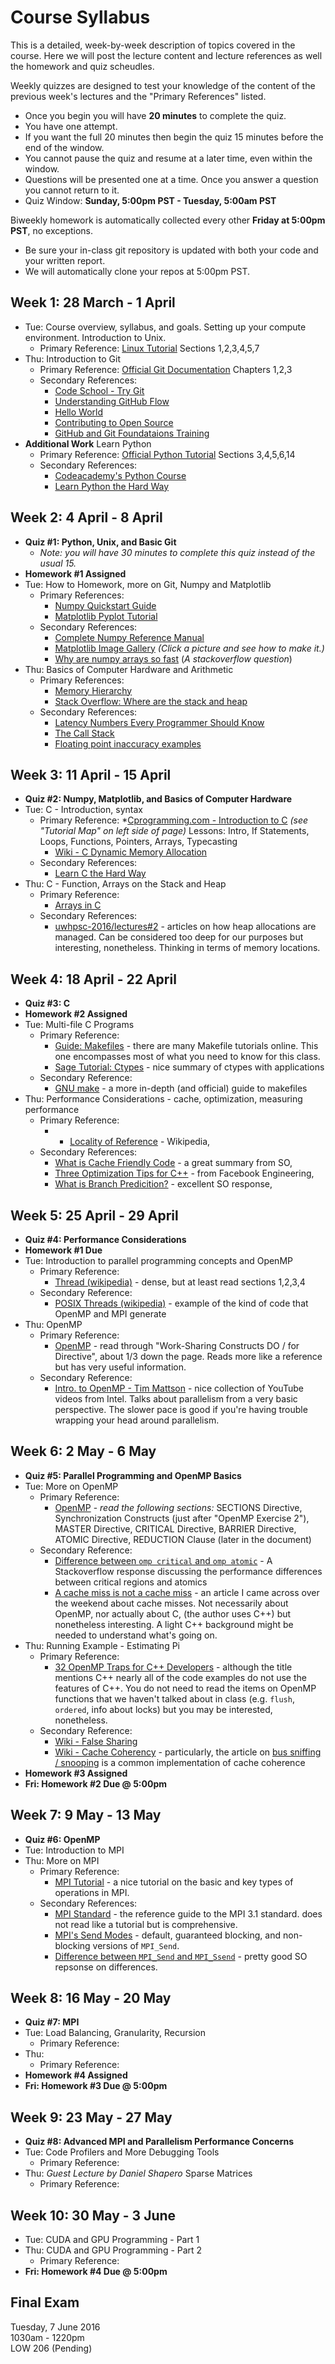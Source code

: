 # Course Syllabus

This is a detailed, week-by-week description of topics covered in the course. Here we will post the lecture content and lecture references as well the homework and quiz scheudles.

Weekly quizzes are designed to test your knowledge of the content of the previous week's lectures and the "Primary References" listed.

* Once you begin you will have **20 minutes** to complete the quiz.
* You have one attempt.
* If you want the full 20 minutes then begin the quiz 15 minutes before the end of the window.
* You cannot pause the quiz and resume at a later time, even within the window.
* Questions will be presented one at a time. Once you answer a question you cannot return to it.
* Quiz Window: **Sunday, 5:00pm PST - Tuesday, 5:00am PST**

Biweekly homework is automatically collected every other **Friday at 5:00pm PST**, no exceptions.
* Be sure your in-class git repository is updated with both your code and your written report.
* We will automatically clone your repos at 5:00pm PST.

## Week 1: 28 March - 1 April

* Tue: Course overview, syllabus, and goals. Setting up your compute environment. Introduction to Unix.
  * Primary Reference: [Linux Tutorial](http://ryanstutorials.net/linuxtutorial/) Sections 1,2,3,4,5,7
* Thu: Introduction to Git
  * Primary Reference: [Official Git Documentation](https://git-scm.com/doc) Chapters 1,2,3
  * Secondary References:
    * [Code School - Try Git](https://try.github.io/levels/1/challenges/1)
    * [Understanding GitHub Flow](https://guides.github.com/introduction/flow/)
    * [Hello World](https://guides.github.com/activities/hello-world/)
    * [Contributing to Open Source](https://guides.github.com/activities/contributing-to-open-source/)
    * [GitHub and Git Foundataions Training](https://www.youtube.com/playlist?list=PLg7s6cbtAD15G8lNyoaYDuKZSKyJrgwB-)
* **Additional Work** Learn Python
  * Primary Reference: [Official Python Tutorial](https://docs.python.org/2.7/tutorial/index.html) Sections 3,4,5,6,14
  * Secondary References:
    * [Codeacademy's Python Course](https://www.codecademy.com/learn/python)
    * [Learn Python the Hard Way](http://learnpythonthehardway.org/book/)

## Week 2: 4 April - 8 April

* **Quiz #1: Python, Unix, and Basic Git**
  * *Note: you will have 30 minutes to complete this quiz instead of the usual 15.*
* **Homework #1 Assigned**
* Tue: How to Homework, more on Git, Numpy and Matplotlib
  * Primary References:
    * [Numpy Quickstart Guide](https://docs.scipy.org/doc/numpy-dev/user/quickstart.html)
    * [Matplotlib Pyplot Tutorial](http://matplotlib.org/users/pyplot_tutorial.html)
  * Secondary References:
    * [Complete Numpy Reference Manual](http://docs.scipy.org/doc/numpy/reference/)
    * [Matplotlib Image Gallery](http://matplotlib.org/gallery.html) *(Click a picture and see how to make it.)*
    * [Why are numpy arrays so fast](http://stackoverflow.com/questions/8385602/why-are-numpy-arrays-so-fast) (*A stackoverflow question*)
* Thu: Basics of Computer Hardware and Arithmetic
  * Primary References:
    * [Memory Hierarchy](https://en.wikipedia.org/wiki/Memory_hierarchy)
    * [Stack Overflow: Where are the stack and heap](http://stackoverflow.com/questions/79923/what-and-where-are-the-stack-and-heap)
  * Secondary References:
    * [Latency Numbers Every Programmer Should Know](https://gist.github.com/jboner/2841832)
    * [The Call Stack](https://en.wikipedia.org/wiki/Call_stack)
    * [Floating point inaccuracy examples](http://stackoverflow.com/questions/2100490/floating-point-inaccuracy-examples)

## Week 3: 11 April - 15 April

* **Quiz #2: Numpy, Matplotlib, and Basics of Computer Hardware**
* Tue: C - Introduction, syntax
  * Primary Reference:
    *[Cprogramming.com - Introduction to C](http://www.cprogramming.com/tutorial/c/lesson1.html) *(see "Tutorial Map" on left side of page)* Lessons: Intro, If Statements, Loops, Functions, Pointers, Arrays, Typecasting
    * [Wiki - C Dynamic Memory Allocation](https://en.wikipedia.org/wiki/C_dynamic_memory_allocation)
  * Secondary References:
    * [Learn C the Hard Way](http://c.learncodethehardway.org/book/)
* Thu: C - Function, Arrays on the Stack and Heap
  * Primary Reference:
    * [Arrays in C](https://www.cs.swarthmore.edu/~newhall/unixhelp/C_arrays.html)
  * Secondary References:
    * [uwhpsc-2016/lectures#2](https://github.com/uwhpsc-2016/lectures/issues/2) - articles on how heap allocations are managed. Can be considered too deep for our purposes but interesting, nonetheless. Thinking in terms of memory locations.

## Week 4: 18 April - 22 April

* **Quiz #3: C**
* **Homework #2 Assigned**
* Tue: Multi-file C Programs
  * Primary Reference:
    * [Guide: Makefiles](http://www.delorie.com/djgpp/doc/ug/larger/makefiles.html) - there are many Makefile tutorials online. This one encompasses most of what you need to know for this class.
    * [Sage Tutorial: Ctypes](http://doc.sagemath.org/html/en/thematic_tutorials/numerical_sage/ctypes.html) - nice summary of ctypes with applications
  * Secondary Reference:
    * [GNU make](https://www.gnu.org/software/make/manual/make.html#Introduction) - a more in-depth (and official) guide to makefiles
* Thu: Performance Considerations - cache, optimization, measuring performance
  * Primary Reference:
    * * [Locality of Reference](https://en.wikipedia.org/wiki/Locality_of_reference) - Wikipedia,
  * Secondary References:
    * [What is Cache Friendly Code](http://stackoverflow.com/a/16699282/645494) - a great summary from SO,
    * [Three Optimization Tips for C++](https://www.facebook.com/notes/facebook-engineering/three-optimization-tips-for-c/10151361643253920) - from Facebook Engineering,
    * [What is Branch Predicition?](http://stackoverflow.com/a/11227902/645494) - excellent SO response,

## Week 5: 25 April - 29 April

* **Quiz #4: Performance Considerations**
* **Homework #1 Due**
* Tue: Introduction to parallel programming concepts and OpenMP
  * Primary Reference:
    * [Thread (wikipedia)](https://en.wikipedia.org/wiki/Thread_(computing)) - dense, but at least read sections 1,2,3,4
  * Secondary Reference:
    * [POSIX Threads (wikipedia)](https://en.wikipedia.org/wiki/POSIX_Threads) - example of the kind of code that OpenMP and MPI generate
* Thu: OpenMP
  * Primary Reference:
    * [OpenMP](https://computing.llnl.gov/tutorials/openMP/) - read through "Work-Sharing Constructs DO / for Directive", about 1/3 down the page. Reads more like a reference but has very useful information.
  * Secondary Reference:
    * [Intro. to OpenMP - Tim Mattson](https://www.youtube.com/playlist?list=PLLX-Q6B8xqZ8n8bwjGdzBJ25X2utwnoEG) - nice collection of YouTube videos from Intel. Talks about parallelism from a very basic perspective. The slower pace is good if you're having trouble wrapping your head around parallelism.

## Week 6: 2 May - 6 May

* **Quiz #5: Parallel Programming and OpenMP Basics**
* Tue: More on OpenMP
  * Primary Reference:
    * [OpenMP](https://computing.llnl.gov/tutorials/openMP/) - *read the following sections:* SECTIONS Directive, Synchronization Constructs (just after "OpenMP Exercise 2"), MASTER Directive, CRITICAL Directive, BARRIER Directive, ATOMIC Directive, REDUCTION Clause (later in the document)
  * Secondary Reference:
    * [Difference between `omp critical` and `omp atomic`](http://stackoverflow.com/a/7798994/645494) - A Stackoverflow response discussing the performance differences between critical regions and atomics
    * [A cache miss is not a cache miss](http://larshagencpp.github.io/blog/2016/05/01/a-cache-miss-is-not-a-cache-miss) - an article I came across over the weekend about cache misses. Not necessarily about OpenMP, nor actually about C, (the author uses C++) but nonetheless interesting. A light C++ background might be needed to understand what's going on.
* Thu: Running Example - Estimating Pi
  * Primary Reference:
    * [32 OpenMP Traps for C++ Developers](http://www.viva64.com/en/a/0054/) - although the title mentions C++ nearly all of the code examples do not use the features of C++. You do not need to read the items on OpenMP functions that we haven't talked about in class (e.g. `flush`, `ordered`, info about locks) but you may be interested, nonetheless.
  * Secondary Reference:
    * [Wiki - False Sharing](https://en.wikipedia.org/wiki/False_sharing)
    * [Wiki - Cache Coherency](https://en.wikipedia.org/wiki/Cache_coherence) - particularly, the article on [bus sniffing / snooping](https://en.wikipedia.org/wiki/Bus_sniffing) is a common implementation of cache coherence
* **Homework #3 Assigned**
* **Fri: Homework #2 Due @ 5:00pm**

## Week 7: 9 May - 13 May

* **Quiz #6: OpenMP**
* Tue: Introduction to MPI
* Thu: More on MPI
  * Primary Reference:
    * [MPI Tutorial](http://mpitutorial.com/tutorials/) - a nice tutorial on the basic and key types of operations in MPI.
  * Secondary References:
    * [MPI Standard](http://www.mpi-forum.org/docs/mpi-3.1/mpi31-report/mpi31-report.htm) - the reference guide to the MPI 3.1 standard. does not read like a tutorial but is comprehensive.
    * [MPI's Send Modes](http://www.mcs.anl.gov/research/projects/mpi/sendmode.html) - default, guaranteed blocking, and non-blocking versions of `MPI_Send`.
    * [Difference between `MPI_Send` and `MPI_Ssend`](http://stackoverflow.com/a/17593678/645494) - pretty good SO repsonse on differences.

## Week 8: 16 May - 20 May

* **Quiz #7: MPI**
* Tue: Load Balancing, Granularity, Recursion
  * Primary Reference:
* Thu: 
  * Primary Reference:
* **Homework #4 Assigned**
* **Fri: Homework #3 Due @ 5:00pm**

## Week 9: 23 May - 27 May

* **Quiz #8: Advanced MPI and Parallelism Performance Concerns**
* Tue: Code Profilers and More Debugging Tools
  * Primary Reference:
* Thu: *Guest Lecture by Daniel Shapero* Sparse Matrices
  * Primary Reference:

## Week 10: 30 May - 3 June

* Tue: CUDA and GPU Programming - Part 1
* Thu: CUDA and GPU Programming - Part 2
  * Primary Reference:
* **Fri: Homework #4 Due @ 5:00pm**

## Final Exam

Tuesday, 7 June 2016 <br />
1030am - 1220pm <br />
LOW 206 (Pending)
